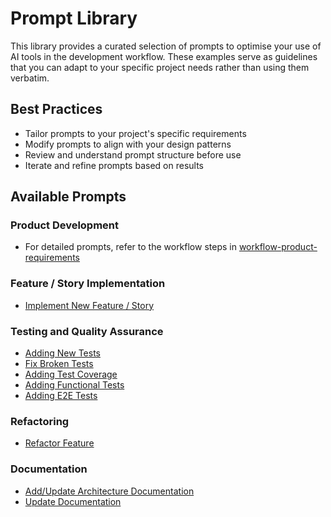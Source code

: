 # Prompt Library

This library provides a curated selection of prompts to optimise your use of AI tools in the development workflow. These examples serve as guidelines that you can adapt to your specific project needs rather than using them verbatim.

## Best Practices
- Tailor prompts to your project's specific requirements
- Modify prompts to align with your design patterns
- Review and understand prompt structure before use
- Iterate and refine prompts based on results

## Available Prompts

### Product Development
 - For detailed prompts, refer to the workflow steps in [workflow-product-requirements](../workflow/workflow-product-requirements.md)

### Feature / Story Implementation
- [Implement New Feature / Story](prompt-new-feature-story.md)

### Testing and Quality Assurance
- [Adding New Tests](testing/prompt-add-new-test.md)
- [Fix Broken Tests](testing/prompt-fix-test-errors.md)
- [Adding Test Coverage](testing/prompt-add-test-coverage.md)
- [Adding Functional Tests](testing/prompt-add-functional-test.md)
- [Adding E2E Tests](testing/prompt-add-e2e-test.md)

### Refactoring
- [Refactor Feature](prompt-refactor-feature.md)

### Documentation
- [Add/Update Architecture Documentation](documentation-writing/prompt-add-architecture-docs.md)
- [Update Documentation](prompt-update-documentation.md)
